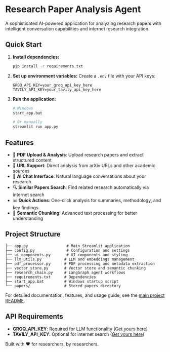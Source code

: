 # Research Paper Analysis Agent

A sophisticated AI-powered application for analyzing research papers with intelligent conversation capabilities and internet research integration.

## Quick Start

1. **Install dependencies:**
   ```bash
   pip install -r requirements.txt
   ```

2. **Set up environment variables:**
   Create a `.env` file with your API keys:
   ```env
   GROQ_API_KEY=your_groq_api_key_here
   TAVILY_API_KEY=your_tavily_api_key_here
   ```

3. **Run the application:**
   ```bash
   # Windows
   start_app.bat
   
   # Or manually
   streamlit run app.py
   ```

## Features

- 📄 **PDF Upload & Analysis**: Upload research papers and extract structured content
- 🔗 **URL Support**: Direct analysis from arXiv URLs and other academic sources  
- 🤖 **AI Chat Interface**: Natural language conversations about your research
- 🔍 **Similar Papers Search**: Find related research automatically via internet search
- 📊 **Quick Actions**: One-click analysis for summaries, methodology, and key findings
- 🧠 **Semantic Chunking**: Advanced text processing for better understanding

## Project Structure

```
├── app.py                 # Main Streamlit application
├── config.py              # Configuration and settings
├── ui_components.py       # UI components and styling
├── llm_utils.py          # LLM and embeddings management
├── pdf_processor.py      # PDF processing and metadata extraction
├── vector_store.py       # Vector store and semantic chunking
├── research_chain.py     # LangGraph agent workflows
├── requirements.txt      # Dependencies
├── start_app.bat         # Windows startup script
└── papers/               # Stored papers directory
```

For detailed documentation, features, and usage guide, see the [main project README](../readme.md).

## API Requirements

- **GROQ_API_KEY**: Required for LLM functionality ([Get yours here](https://console.groq.com/))
- **TAVILY_API_KEY**: Optional for internet search ([Get yours here](https://tavily.com/))

Built with ❤️ for researchers, by researchers.
